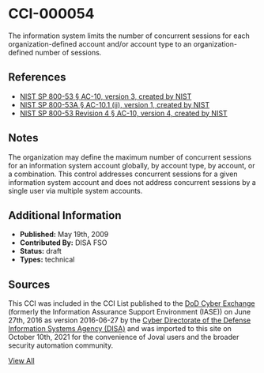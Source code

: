 # CCI-000054

The information system limits the number of concurrent sessions for each organization-defined account and/or account type to an organization-defined number of sessions.

## References ##

* [NIST SP 800-53 § AC-10, version 3, created by NIST](http://csrc.nist.gov/publications/PubsSPs.html)
* [NIST SP 800-53A § AC-10.1 (ii), version 1, created by NIST](http://csrc.nist.gov/publications/PubsSPs.html)
* [NIST SP 800-53 Revision 4 § AC-10, version 4, created by NIST](http://csrc.nist.gov/publications/PubsSPs.html)

## Notes ##

The organization may define the maximum number of concurrent sessions for an information system account globally, by account type, by account, or a combination. This control addresses concurrent sessions for a given information system account and does not address concurrent sessions by a single user via multiple system accounts.

## Additional Information ##

* **Published:** May 19th, 2009
* **Contributed By:** DISA FSO
* **Status:** draft
* **Types:** technical

## Sources ##

This CCI was included in the CCI List published to the [DoD Cyber Exchange](https://public.cyber.mil/stigs/cci/)
(formerly the Information Assurance Support Environment (IASE)) on June 27th, 2016 as version
2016-06-27 by the [Cyber Directorate of the Defense Information Systems Agency (DISA)](https://public.cyber.mil/about-cyber/)
and was imported to this site on October 10th, 2021 for the convenience of Joval users and the broader
security automation community.

[View All](../README.md)

